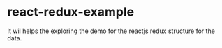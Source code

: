 # react-redux-example
It wil helps the exploring the demo for the reactjs redux structure for the data.
